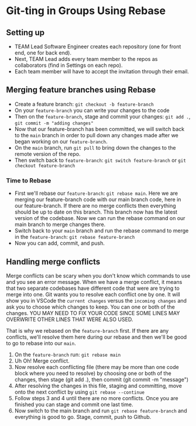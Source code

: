 # Git-ting in Groups Using Rebase

## Setting up
- TEAM Lead Software Engineer creates each repository (one for front end, one for back end).
- Next, TEAM Lead adds every team member to the repos as collaborators (find in Settings on each repo).
- Each team member will have to accept the invitation through their email.

## Merging feature branches using Rebase
- Create a feature branch: `git checkout -b feature-branch`
- On your `feature-branch` you can write your changes to the code
- Then on the `feature-branch`, stage and commit your changes: `git add .`, `git commit -m "adding changes"`
- Now that our feature-branch has been committed, we will switch back to the `main` branch in order to pull down any changes made after we began working on our `feature-branch`.
- On the `main` branch, run `git pull` to bring down the changes to the remote version of the repo.
- Then switch back to `feature-branch`: `git switch feature-branch` or `git checkout feature-branch`

### Time to Rebase
- First we'll rebase our `feature-branch`: `git rebase main`.
Here we are merging our feature-branch code with our main branch code, here in our feature-branch.
If there are no merge conflicts then everything should be up to date on this branch. This branch now has the latest version of the codebase. Now we can run the rebase command on our main branch to merge changes there.
- Switch back to your `main` branch and run the rebase command to merge in the `feature-branch`: `git rebase feature-branch`
- Now you can add, commit, and push.


## Handling merge conflicts
Merge conflicts can be scary when you don't know which commands to use and you see an error message.
When we have a merge conflict, it means that two separate codebases have different code that were are trying to merge into one.
Git wants you to resolve each conflict one by one. It will show you in VSCode the `current changes` versus the `incoming changes` and ask you to choose which changes to keep. You can one or both of the changes. YOU MAY NEED TO FIX YOUR CODE SINCE SOME LINES MAY OVERWRITE OTHER LINES THAT WERE ALSO USED.

That is why we rebased on the `feature-branch` first. If there are any conflicts, we'll resolve them here during our rebase and then we'll be good to go to rebase into our `main`.

1. On the `feature-branch` run: `git rebase main`
1. Uh Oh! Merge conflict.
1. Now resolve each conflicting file (there may be more than one code block where you need to resolve) by choosing one or both of the changes, then stage (git add .), then commit (git commit -m "message")
1. After resolving the changes in this file, staging and committing, move onto the next conflict by using `git rebase --continue`
1. Follow steps 3 and 4 until there are no more conflicts. Once you are finished you can stage and commit one last time.
1. Now switch to the main branch and run `git rebase feature-branch` and everything is good to go. Stage, commit, push to Github.